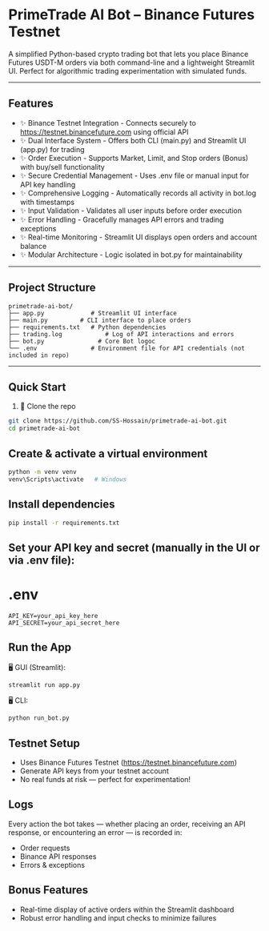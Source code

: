 # PrimeTrade AI Bot – Binance Futures Testnet

A simplified Python-based crypto trading bot that lets you place Binance Futures USDT-M orders via both command-line and a lightweight Streamlit UI.  Perfect for algorithmic trading experimentation with simulated funds.

---

## Features

- ✨ Binance Testnet Integration - Connects securely to https://testnet.binancefuture.com using official API
- ✨ Dual Interface System - Offers both CLI (main.py) and Streamlit UI (app.py) for trading
- ✨ Order Execution - Supports Market, Limit, and Stop orders (Bonus) with buy/sell functionality
- ✨ Secure Credential Management - Uses .env file or manual input for API key handling
- ✨ Comprehensive Logging - Automatically records all activity in bot.log with timestamps
- ✨ Input Validation - Validates all user inputs before order execution
- ✨ Error Handling - Gracefully manages API errors and trading exceptions
- ✨ Real-time Monitoring - Streamlit UI displays open orders and account balance
- ✨ Modular Architecture - Logic isolated in bot.py for maintainability

---

## Project Structure
```
primetrade-ai-bot/
├── app.py             # Streamlit UI interface
├── main.py         # CLI interface to place orders
├── requirements.txt   # Python dependencies
├── trading.log            # Log of API interactions and errors
├── bot.py               # Core Bot logoc
└── .env               # Environment file for API credentials (not included in repo)

```


---

## Quick Start

1. 🔁 Clone the repo
```bash
git clone https://github.com/SS-Hossain/primetrade-ai-bot.git
cd primetrade-ai-bot
```

## Create & activate a virtual environment
```bash
python -m venv venv
venv\Scripts\activate   # Windows
```
## Install dependencies
```bash
pip install -r requirements.txt
```

## Set your API key and secret (manually in the UI or via .env file):
# .env
```
API_KEY=your_api_key_here
API_SECRET=your_api_secret_here
```
## Run the App
🖥️ GUI (Streamlit):
```bash
streamlit run app.py
```

🖥️ CLI:
```bash
python run_bot.py
```

## Testnet Setup
- Uses Binance Futures Testnet (https://testnet.binancefuture.com)
- Generate API keys from your testnet account
- No real funds at risk — perfect for experimentation!


## Logs
Every action the bot takes — whether placing an order, receiving an API response, or encountering an error — is recorded in:

- Order requests
- Binance API responses
- Errors & exceptions

##  Bonus Features
-  Real-time display of active orders within the Streamlit dashboard
-  Robust error handling and input checks to minimize failures
